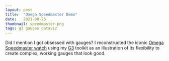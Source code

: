 ```yaml
---
layout: post
title:  "Omega Speedmaster Demo"
date:   2021-08-26
thumbnail: speedmaster.png
tags: g3 gauges dataviz
---
```


<!-- markdownlint-disable MD033 -->

Did I mention I got obsessed with gauges?
I reconstructed the iconic [Omega Speedmaster watch][speedmaster]
using my [G3][g3] toolkit as an illustration
of its flexibility to create complex, working gauges that look good.

[g3]: https://github.com/patricksurry/g3
[speedmaster]: https://en.wikipedia.org/wiki/Omega_Speedmaster

<div id='demo'></div>

<script src="https://unpkg.com/@patricksurry/g3/dist/g3-contrib.min.js"></script>

<script>
g3.panel()
  .width(800).height(500)
  .append(
    g3.put().x(400).y(250).scale(2).append(
      g3.contrib.clocks.omegaSpeedmaster()
    )
  )('#demo');
// hack to fix image url
document.getElementsByTagName('image')[0].href.baseVal = '/assets/img/speedmaster_logo.png';
</script>
